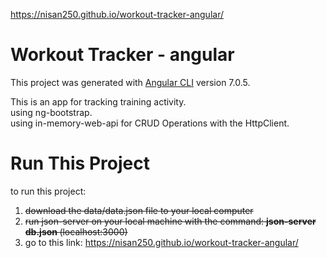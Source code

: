 https://nisan250.github.io/workout-tracker-angular/

# Workout Tracker - angular

This project was generated with [Angular CLI](https://github.com/angular/angular-cli) version 7.0.5.

This is an app for tracking training activity.<br>
using ng-bootstrap.<br> 
using in-memory-web-api for CRUD Operations with the HttpClient.<br>

# Run This Project
to run this project:
1. ~~download the data/data.json file to your local computer~~
2. ~~run json-server on your local machine with the command: <b> json-server db.json </b>    (localhost:3000)~~
3. go to this link: https://nisan250.github.io/workout-tracker-angular/

